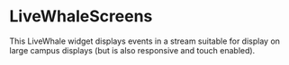 LiveWhaleScreens
================

This LiveWhale widget displays events in a stream suitable for display on large campus displays (but is also responsive and touch enabled).
